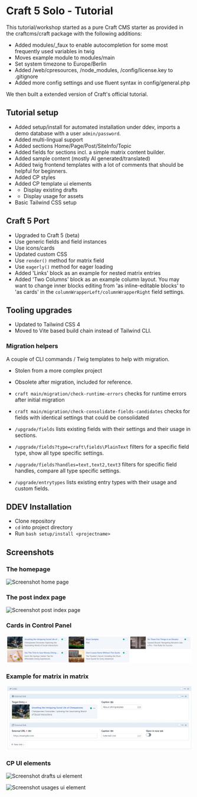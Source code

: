 # Craft 5 Solo - Tutorial

This tutorial/workshop started as a pure Craft CMS starter as provided in the craftcms/craft package with 
the following additions:

* Added modules/_faux to enable autocompletion for some most frequently used variables in twig
* Moves example module to modules/main
* Set system timezone to Europe/Berlin
* Added /web/cpresources, /node_modules, /config/license.key to .gitignore
* Added more config settings and use fluent syntax in config/general.php

We then built a extended version of Craft's official tutorial.

## Tutorial setup

* Added setup/install for automated installation under ddev, imports a demo database with a user `admin/password`.
* Added multi-lingual support
* Added sections Home/Page/Post/SiteInfo/Topic
* Added fields for sections incl. a simple matrix content builder.
* Added sample content (mostly AI generated/translated)
* Added twig frontend templates with a lot of comments that should be helpful for beginners.
* Added CP styles
* Added CP template ui elements
* * Display existing drafts
* * Display usage for assets
* Basic Tailwind CSS setup

## Craft 5 Port

* Upgraded to Craft 5 (beta)
* Use generic fields and field instances
* Use icons/cards
* Updated custom CSS
* Use `render()` method for matrix field
* Use `eagerly()` method for eager loading
* Added 'Links'  block as an example for nested matrix entries
* Added 'Two Columns' block as an example column layout. You may want to change inner blocks editing from 'as inline-editable blocks' to 'as cards' in the `columnWrapperLeft/columnWrapperRight` field settings.

## Tooling upgrades

* Updated to Tailwind CSS 4
* Moved to Vite based build chain instead of Tailwind CLI.

### Migration helpers

A couple of CLI commands / Twig templates to help with migration. 

* Stolen from a more complex project 
* Obsolete after migration, included for reference.

* `craft main/migration/check-runtime-errors` checks for runtime errors after initial migration
* `craft main/migration/check-consolidate-fields-candidates` checks for fields with identical settings that could be consolidated

* `/upgrade/fields` lists existing fields with their settings and their usage in sections.
* `/upgrade/fields?type=craft\fields\PlainText` filters for a specific field type, show all type specific settings.
* `/upgrade/fields?handles=text,text2,text3` filters for specific field handles, compare all type specific settings.

* `/upgrade/entrytypes` lists existing entry types with their usage and custom fields.

## DDEV Installation

* Clone repository
* `cd` into project directory
* Run `bash setup/install <projectname>`

## Screenshots

### The homepage

![Screenshot home page](/screenshot-home.jpg)

### The post index page

![Screenshot post index page](/screenshot-posts.jpg)

### Cards in Control Panel

![Screenshot cards](/screenshot-cards.jpg)

### Example for matrix in matrix

![Screenshot nested entries](/screenshot-nested.jpg)

### CP UI elements

![Screenshot drafts ui element](/screenshot-drafts.jpg)

![Screenshot usages ui element](/screenshot-usages.jpg)

